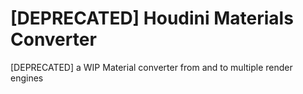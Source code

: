 # [DEPRECATED] Houdini Materials Converter
 [DEPRECATED] a WIP Material converter from and to multiple render engines
